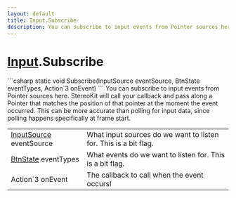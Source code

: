 ```yaml
---
layout: default
title: Input.Subscribe
description: You can subscribe to input events from Pointer sources here. StereoKit will call your callback and pass along a Pointer that matches the position of that pointer at the moment the event occurred. This can be more accurate than polling for input data, since polling happens specifically at frame start.
---
```

# [Input]({{site.url}}/Pages/StereoKit/Input.html).Subscribe

<div class='signature' markdown='1'>
```csharp
static void Subscribe(InputSource eventSource, BtnState eventTypes, Action`3 onEvent)
```
You can subscribe to input events from Pointer sources
here. StereoKit will call your callback and pass along a Pointer
that matches the position of that pointer at the moment the event
occurred. This can be more accurate than polling for input data,
since polling happens specifically at frame start.
</div>

|  |  |
|--|--|
|[InputSource]({{site.url}}/Pages/StereoKit/InputSource.html) eventSource|What input sources do we want to listen             for. This is a bit flag.|
|[BtnState]({{site.url}}/Pages/StereoKit/BtnState.html) eventTypes|What events do we want to listen for. This             is a bit flag.|
|Action`3 onEvent|The callback to call when the event occurs!|




